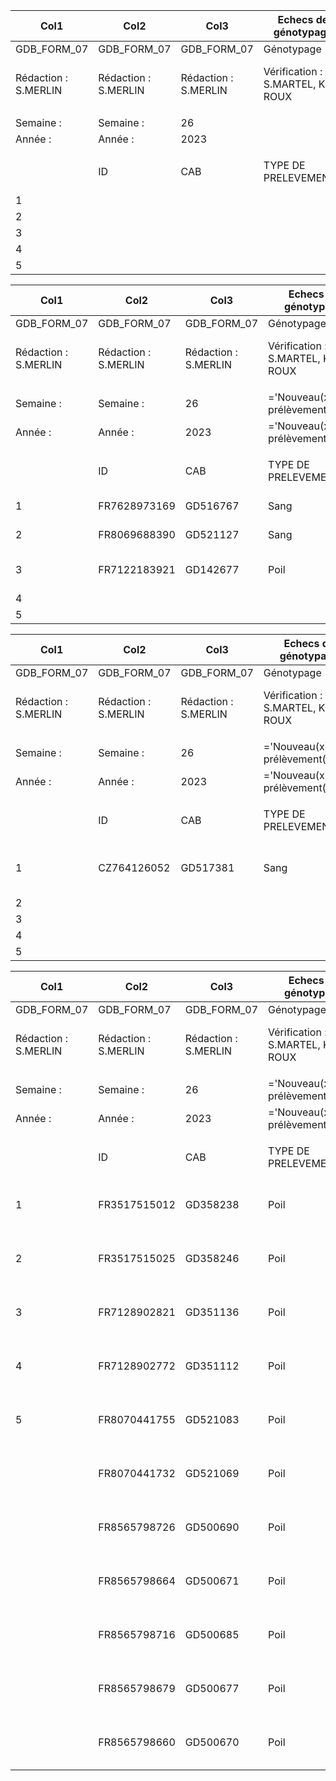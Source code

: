 |Col1|Col2|Col3|Echecs de génotypage|Col5|Col6|Col7|Version 1.1|Col9|
|---|---|---|---|---|---|---|---|---|
|GDB_FORM_07|GDB_FORM_07|GDB_FORM_07|Génotypage|Génotypage|Génotypage|Génotypage|12/05/2023|12/05/2023|
|Rédaction :<br>S.MERLIN|Rédaction :<br>S.MERLIN|Rédaction :<br>S.MERLIN|Vérification :<br>S.MARTEL, K. LE ROUX|Vérification :<br>S.MARTEL, K. LE ROUX|Vérification :<br>S.MARTEL, K. LE ROUX|Vérification :<br>S.MARTEL, K. LE ROUX|Approbation :<br>L. LIETAR|Approbation :<br>L. LIETAR|
||||||||||
|Semaine :|Semaine :|26|||||||
|Année :|Année :|2023|||||||
||||||||||
||ID|CAB|TYPE DE PRELEVEMENTS|PROJET|PLAQUE|PUITS|REMARQUE<br>POST<br>GENOTYPAGE|PRECISIONS|
|1|||||||||
|2|||||||||
|3|||||||||
|4|||||||||
|5|||||||||

|Col1|Col2|Col3|Echecs de génotypage|Col5|Col6|Col7|Version 1.1|Col9|
|---|---|---|---|---|---|---|---|---|
|GDB_FORM_07|GDB_FORM_07|GDB_FORM_07|Génotypage|Génotypage|Génotypage|Génotypage|12/05/2023|12/05/2023|
|Rédaction :<br>S.MERLIN|Rédaction :<br>S.MERLIN|Rédaction :<br>S.MERLIN|Vérification :<br>S.MARTEL, K. LE ROUX|Vérification :<br>S.MARTEL, K. LE ROUX|Vérification :<br>S.MARTEL, K. LE ROUX|Vérification :<br>S.MARTEL, K. LE ROUX|Approbation :<br>L. LIETAR|Approbation :<br>L. LIETAR|
||||||||||
|Semaine :|Semaine :|26|='Nouveau(x) prélèvement(s)'!C5|='Nouveau(x) prélèvement(s)'!C5|||||
|Année :|Année :|2023|='Nouveau(x) prélèvement(s)'!C6|='Nouveau(x) prélèvement(s)'!C6|||||
||||||||||
||ID|CAB|TYPE DE PRELEVEMENTS|PROJET|PLAQUE|PUITS|REMARQUE POST<br>GENOTYPAGE|PRECISIONS|
|1|FR7628973169|GD516767|Sang|ORIGEN+|SAM230637|B10|Nouvelle extraction||
|2|FR8069688390|GD521127|Sang|gISU|SAM230635|G02|Nouvelle extraction||
|3|FR7122183921|GD142677|Poil|gIBOVAL stop si ataxie + GD Scan 38 stop si ataxie|SAM230630|H08|Nouvelle extraction||
|4|||||||||
|5|||||||||

|Col1|Col2|Col3|Echecs de génotypage|Col5|Col6|Col7|Version 1.1|Col9|
|---|---|---|---|---|---|---|---|---|
|GDB_FORM_07|GDB_FORM_07|GDB_FORM_07|Génotypage|Génotypage|Génotypage|Génotypage|12/05/2023|12/05/2023|
|Rédaction :<br>S.MERLIN|Rédaction :<br>S.MERLIN|Rédaction :<br>S.MERLIN|Vérification :<br>S.MARTEL, K. LE ROUX|Vérification :<br>S.MARTEL, K. LE ROUX|Vérification :<br>S.MARTEL, K. LE ROUX|Vérification :<br>S.MARTEL, K. LE ROUX|Approbation :<br>L. LIETAR|Approbation :<br>L. LIETAR|
||||||||||
|Semaine :|Semaine :|26|='Nouveau(x) prélèvement(s)'!C5|='Nouveau(x) prélèvement(s)'!C5|||||
|Année :|Année :|2023|='Nouveau(x) prélèvement(s)'!C6|='Nouveau(x) prélèvement(s)'!C6|||||
||||||||||
||ID|CAB|TYPE DE PRELEVEMENTS|PROJET|PLAQUE|PUITS|REMARQUE POST GENOTYPAGE|PRECISIONS|
|1|CZ764126052|GD517381|Sang|IDENTIFICATION GENETIQUE|SAM230637|A01|Génotypage inexploitable - Nouveau pvt|si reprélèvement -> autre que sang|
|2|||||||||
|3|||||||||
|4|||||||||
|5|||||||||

|Col1|Col2|Col3|Echecs de génotypage|Col5|Col6|Col7|Version 1.1|Col9|
|---|---|---|---|---|---|---|---|---|
|GDB_FORM_07|GDB_FORM_07|GDB_FORM_07|Génotypage|Génotypage|Génotypage|Génotypage|12/05/2023|12/05/2023|
|Rédaction :<br>S.MERLIN|Rédaction :<br>S.MERLIN|Rédaction :<br>S.MERLIN|Vérification :<br>S.MARTEL, K. LE ROUX|Vérification :<br>S.MARTEL, K. LE ROUX|Vérification :<br>S.MARTEL, K. LE ROUX|Vérification :<br>S.MARTEL, K. LE ROUX|Approbation :<br>L. LIETAR|Approbation :<br>L. LIETAR|
||||||||||
|Semaine :|Semaine :|26|='Nouveau(x) prélèvement(s)'!C5|='Nouveau(x) prélèvement(s)'!C5|||||
|Année :|Année :|2023|='Nouveau(x) prélèvement(s)'!C6|='Nouveau(x) prélèvement(s)'!C6|||||
||||||||||
||ID|CAB|TYPE DE PRELEVEMENTS|PROJET|PLAQUE|PUITS|REMARQUE POST<br>GENOTYPAGE|PRECISIONS|
|1|FR3517515012|GD358238|Poil|gISU|SAM230633|H02|Nouveau génotypage|problème technique ? puce ? (NC_230630_01)|
|2|FR3517515025|GD358246|Poil|gISU|SAM230633|H03|Nouveau génotypage|problème technique ? puce ? (NC_230630_01)|
|3|FR7128902821|GD351136|Poil|GDScan38|SAM230633|H05|Nouveau génotypage|problème technique ? puce ? (NC_230630_01)|
|4|FR7128902772|GD351112|Poil|GDScan38|SAM230633|H06|Nouveau génotypage|problème technique ? puce ? (NC_230630_01)|
|5|FR8070441755|GD521083|Poil|gISU|SAM230633|H07|Nouveau génotypage|problème technique ? puce ? (NC_230630_01)|
||FR8070441732|GD521069|Poil|gISU|SAM230633|H08|Nouveau génotypage|problème technique ? puce ? (NC_230630_01)|
||FR8565798726|GD500690|Poil|GDScan38|SAM230633|H09|Nouveau génotypage|problème technique ? puce ? (NC_230630_01)|
||FR8565798664|GD500671|Poil|GDScan38|SAM230633|G10|Nouveau génotypage|problème technique ? puce ? (NC_230630_01)|
||FR8565798716|GD500685|Poil|GDScan38|SAM230633|H10|Nouveau génotypage|problème technique ? puce ? (NC_230630_01)|
||FR8565798679|GD500677|Poil|GDScan38|SAM230633|H11|Nouveau génotypage|problème technique ? puce ? (NC_230630_01)|
||FR8565798660|GD500670|Poil|GDScan38|SAM230633|H12|Nouveau génotypage|problème technique ? puce ? (NC_230630_01)|

